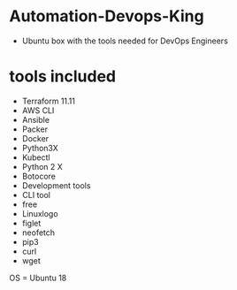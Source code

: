 # Automation-Devops-King
* Ubuntu box with the tools needed for DevOps Engineers

# tools included
* Terraform 11.11
* AWS CLI
* Ansible
* Packer
* Docker
* Python3X
* Kubectl
* Python 2 X
* Botocore
* Development tools
* CLI tool
* free
* Linuxlogo
* figlet
* neofetch
* pip3
* curl
* wget

OS = Ubuntu 18



